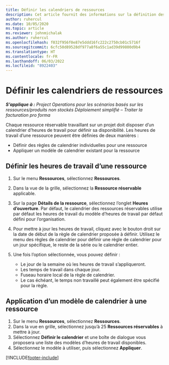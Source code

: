 ```yaml
---
title: Définir les calendriers de ressources
description: Cet article fournit des informations sur la définition des calendriers d’heures de travail pour les ressources dans Project Operations.
author: ruhercul
ms.date: 10/05/2020
ms.topic: article
ms.reviewer: johnmichalak
ms.author: ruhercul
ms.openlocfilehash: f032f956f0e87e5ddd16fc222c2750cb01c5716f
ms.sourcegitcommit: 6cfc50d89528df977a8f6a55c1ad39d99800d9b4
ms.translationtype: HT
ms.contentlocale: fr-FR
ms.lasthandoff: 06/03/2022
ms.locfileid: "8922403"
---
```

# <a name="define-resource-calendars"></a>Définir les calendriers de ressources

_**S’applique à :** Project Operations pour les scénarios basés sur les ressources/produits non stockés Déploiement simplifié – Traiter la facturation pro forma_

Chaque ressource réservable travaillant sur un projet doit disposer d’un calendrier d’heures de travail pour définir sa disponibilité. Les heures de travail d’une ressource peuvent être définies de deux manières : 

   - Définir des règles de calendrier individuelles pour une ressource
   - Appliquer un modèle de calendrier existant pour la ressource

## <a name="define-a-resources-working-hours"></a>Définir les heures de travail d’une ressource

1. Sur le menu **Ressources**, sélectionnez **Ressources**.
2. Dans la vue de la grille, sélectionnez la **Ressource réservable** applicable.
3. Sur la page **Détails de la ressource**, sélectionnez l’onglet **Heures d’ouverture**. Par défaut, le calendrier des ressources réservables utilise par défaut les heures de travail du modèle d’heures de travail par défaut défini pour l’organisation.
4. Pour mettre à jour les heures de travail, cliquez avec le bouton droit sur la date de début de la règle de calendrier proposée à définir. Utilisez le menu des règles de calendrier pour définir une règle de calendrier pour un jour spécifique, le reste de la série ou le calendrier entier.
5. Une fois l’option sélectionnée, vous pouvez définir :

    - Le jour de la semaine où les heures de travail s’appliqueront.
    - Les temps de travail dans chaque jour.
    - Fuseau horaire local de la règle de calendrier.
    - Le cas échéant, le temps non travaillé peut également être spécifié pour la règle.

## <a name="applying-a-calendar-template-to-a-resource"></a>Application d’un modèle de calendrier à une ressource

1. Sur le menu **Ressources**, sélectionnez **Ressources**.
2. Dans la vue en grille, sélectionnez jusqu’à 25 **Ressources réservables** à mettre à jour.
3. Sélectionnez **Définir le calendrier** et une boîte de dialogue vous proposera une liste des modèles d’heures de travail disponibles.
4. Sélectionnez le modèle à utiliser, puis sélectionnez **Appliquer**.


[!INCLUDE[footer-include](../includes/footer-banner.md)]